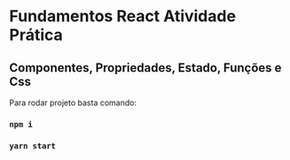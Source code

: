 # Fundamentos React Atividade Prática

## Componentes, Propriedades, Estado, Funções e Css

Para rodar projeto basta comando:

### `npm i`
### `yarn start`



